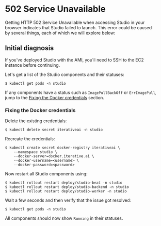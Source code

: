 # 502 Service Unavailable

Getting HTTP 502 Service Unavailable when accessing Studio in your browser
indicates that Studio failed to launch. This error could be caused by several
things, each of which we will explore below:

## Initial diagnosis

<admon type="info">

If you've deployed Studio with the AMI, you'll need to SSH to the EC2 instance
before continuing.

</admon>

Let's get a list of the Studio components and their statuses:

```cli
$ kubectl get pods -n studio
```

If any components have a status such as `ImagePullBackOff` or `ErrImagePull`,
jump to the [Fixing the Docker credentials](#fixing-the-docker-credentials)
section.

### Fixing the Docker credentials

Delete the existing credentials:

```cli
$ kubectl delete secret iterativeai -n studio
```

Recreate the credentials:

```cli
$ kubectl create secret docker-registry iterativeai \
    --namespace studio \
    --docker-server=docker.iterative.ai \
    --docker-username=<username> \
    --docker-password=<password>
```

Now restart all Studio components using:

```cli
$ kubectl rollout restart deploy/studio-beat -n studio
$ kubectl rollout restart deploy/studio-backend -n studio
$ kubectl rollout restart deploy/studio-worker -n studio
```

Wait a few seconds and then verify that the issue got resolved:

```cli
$ kubectl get pods -n studio
```

All components should now show `Running` in their statuses.
